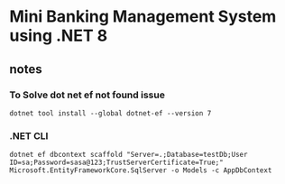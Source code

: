 # Mini Banking Management System using .NET 8

## notes

### To Solve dot net ef not found issue
``` dotnet tool install --global dotnet-ef --version 7 ```

### .NET CLI
```
dotnet ef dbcontext scaffold "Server=.;Database=testDb;User ID=sa;Password=sasa@123;TrustServerCertificate=True;" Microsoft.EntityFrameworkCore.SqlServer -o Models -c AppDbContext
```
